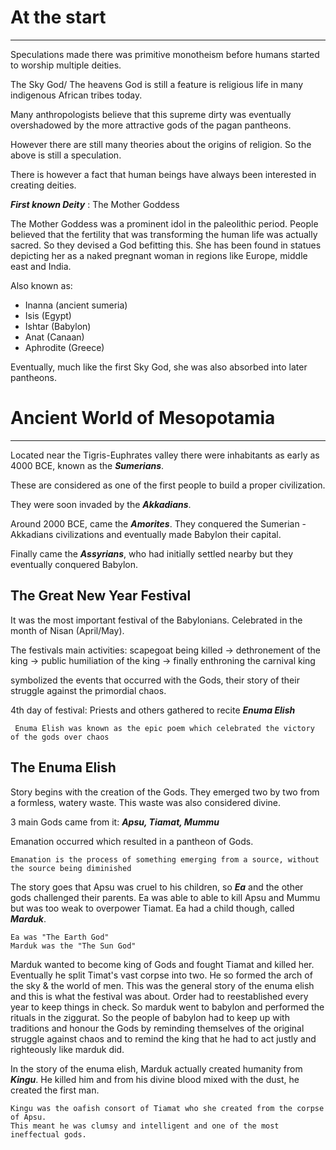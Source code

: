  # **At the start**
---
Speculations made there was primitive monotheism before humans started to worship multiple deities.

The Sky God/ The heavens God is still a feature is religious life in many indigenous African tribes today.

Many anthropologists believe that this supreme dirty was eventually overshadowed by the more attractive gods of the pagan pantheons.

However there are still many theories about the origins of religion. So the above is still a speculation.

There is however a fact that human beings have always been interested in creating deities. 

***First known Deity*** : The Mother Goddess

The Mother Goddess was a prominent idol in the paleolithic period. People believed that the fertility that was transforming the human life was actually sacred. So they devised a God befitting this. She has been found in statues depicting her as a naked pregnant woman in regions like Europe, middle east and India. 

Also known as:
- Inanna (ancient sumeria)
- Isis (Egypt)
- Ishtar (Babylon)
- Anat (Canaan)
- Aphrodite (Greece)

Eventually, much like the first Sky God, she was also absorbed into later pantheons.
# **Ancient World of Mesopotamia**
---
Located near the Tigris-Euphrates valley there were inhabitants as early as 4000 BCE, known as the ***Sumerians***.

These are considered as one of the first people to build a proper civilization.

They were soon invaded by the ***Akkadians***.

Around 2000 BCE, came the ***Amorites***. They conquered the Sumerian - Akkadians civilizations and eventually made Babylon their capital. 

Finally came the ***Assyrians***, who had initially settled nearby but they eventually conquered Babylon.
## **The Great New Year Festival**
It was the most important festival of the Babylonians. Celebrated in the month of Nisan (April/May). 

The festivals main activities:
scapegoat being killed -> dethronement of the king -> public humiliation of the king -> 
finally enthroning the carnival king 

symbolized the events that occurred with the Gods, their story of their struggle against the primordial chaos.

4th day of festival: Priests and others gathered to recite ***Enuma Elish***

	 Enuma Elish was known as the epic poem which celebrated the victory of the gods over chaos
## **The Enuma Elish**
Story begins with the creation of the Gods. They emerged two by two from a formless, watery waste.  This waste was also considered divine. 

3 main Gods came from it: ***Apsu, Tiamat, Mummu***

Emanation occurred which resulted in a pantheon of Gods.

	Emanation is the process of something emerging from a source, without the source being diminished

The story goes that Apsu was cruel to his children, so ***Ea*** and the other gods challenged their parents. Ea was able to able to kill Apsu and Mummu but was too weak to overpower Tiamat. Ea had a child though, called ***Marduk***.  

	Ea was "The Earth God"
	Marduk was the "The Sun God"

Marduk wanted to become king of Gods and fought Tiamat and killed her. Eventually he split Timat's vast corpse into two. He so formed the arch of the sky & the world of men. This was the general story of the enuma elish and this is what the festival was about. Order had to reestablished every year to keep things in check. So marduk went to babylon and performed the rituals in the ziggurat. So the people of babylon had to keep up with traditions and honour the Gods by reminding themselves of the original struggle against chaos and to remind the king that he had to act justly and righteously like marduk did.

In the story of the enuma elish, Marduk actually created humanity from ***Kingu***. He killed him and from his divine blood mixed with the dust, he created the first man. 

	Kingu was the oafish consort of Tiamat who she created from the corpse of Apsu.
	This meant he was clumsy and intelligent and one of the most ineffectual gods.

#